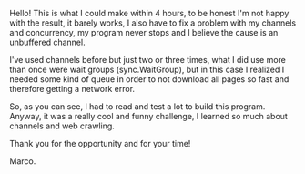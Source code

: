 Hello! This is what I could make within 4 hours, to be honest I'm not happy with the result, it barely works, I also have
to fix a problem with my channels and concurrency, my program never stops and I believe the cause is an unbuffered channel.

I've used channels before but just two or three times, what I did use more than once were wait groups (sync.WaitGroup),
but in this case I realized I needed some kind of queue in order to not download all pages so fast and therefore 
getting a network error. 

So, as you can see, I had to read and test a lot to build this program. Anyway, it was a really cool and funny challenge,
I learned so much about channels and web crawling. 

Thank you for the opportunity and for your time! 

Marco.
